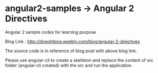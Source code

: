 # angular2-samples -> Angular 2 Directives

Angular 2 sample codes for learning purpose

Blog Link : http://diveshblog.weebly.com/blog/angular-2-directives

The source code is in reference of blog post with above blog link.

Please use angular-cli to create a skelleton and replace the content of src folder (angular-cli created) with the src and run the application.
